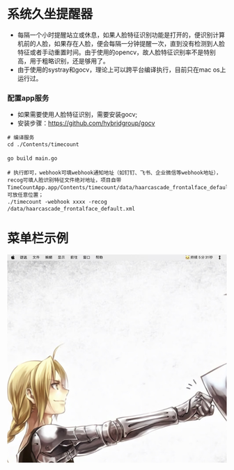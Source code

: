 # 系统久坐提醒器

- 每隔一个小时提醒站立或休息，如果人脸特征识别功能是打开的，便识别计算机前的人脸，如果存在人脸，便会每隔一分钟提醒一次，直到没有检测到人脸特征或者手动重置时间。由于使用的opencv，故人脸特征识别率不是特别高，用于粗略识别，还是够用了。
- 由于使用的systray和gocv，理论上可以跨平台编译执行，目前只在mac os上运行过。

### 配置app服务

- 如果需要使用人脸特征识别，需要安装gocv;
- 安装步骤：https://github.com/hybridgroup/gocv

```shell
# 编译服务
cd ./Contents/timecount

go build main.go

# 执行即可，webhook可填webhook通知地址（如钉钉、飞书、企业微信等webhook地址），recog可填人脸识别特征文件绝对地址，项目自带TimeCountApp.app/Contents/timecount/data/haarcascade_frontalface_default.xml，可放任意位置；
./timecount -webhook xxxx -recog /data/haarcascade_frontalface_default.xml
```

# 菜单栏示例

![image](https://github.com/illidan33/timecount/blob/main/menu.jpg)
